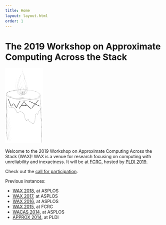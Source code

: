 ```yaml
---
title: Home
layout: layout.html
order: 1
---
```

# The 2019 Workshop on Approximate Computing Across the Stack

<img src="waxlogo500.jpg" style="max-width: 120px;" class="illus">

Welcome to the 2019 Workshop on Approximate Computing Across the Stack (WAX)! WAX is a venue for research focusing on computing with unreliability and inexactness.
It will be at [FCRC][], hosted by [PLDI 2019][].

Check out the [call for participation][cfp].

Previous instances:

* [WAX 2018][], at ASPLOS
* [WAX 2017][], at ASPLOS
* [WAX 2016][], at ASPLOS
* [WAX 2015][], at FCRC
* [WACAS 2014][], at ASPLOS
* [APPROX 2014][], at PLDI

[wax 2018]: http://approximate.computer/wax2018/
[wax 2017]: http://approximate.computer/wax2017/
[wax 2016]: http://approximate.computer/wax2016/
[wax 2015]: http://sampa.cs.washington.edu/new/wax2015/
[wacas 2014]: http://sampa.cs.washington.edu/new/wacas14/
[approx 2014]: http://approx2014.cs.umass.edu/
[cfp]: http://approximate.computer/wax2018/cfp.html
[fcrc]: https://fcrc.acm.org
[pldi 2019]: https://conf.researchr.org/home/pldi-2019
